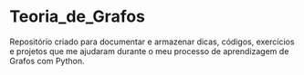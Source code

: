# Teoria_de_Grafos
Repositório criado para documentar e armazenar dicas, códigos, exercícios e projetos que me ajudaram durante o meu processo de aprendizagem de Grafos com Python.
